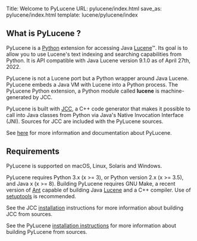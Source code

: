 Title: Welcome to PyLucene
URL: pylucene/index.html
save_as: pylucene/index.html
template: lucene/pylucene/index

## What is PyLucene ?

PyLucene is a [Python](https://www.python.org) extension for accessing Java
[Lucene](https://lucene.apache.org/java/)™. Its goal
is to allow you to use Lucene's text indexing and searching capabilities from
Python. It is API compatible with Java Lucene version 9.1.0 as of April 27th,
2022.

PyLucene is not a Lucene port but a Python wrapper around Java Lucene. PyLucene
embeds a Java VM with Lucene into a Python process. The PyLucene Python extension,
a Python module called **lucene** is machine-generated by JCC.

PyLucene is built with [JCC](jcc/index.html), a C++ code generator that makes it
possible to call into Java classes from Python via Java's Native Invocation
Interface (JNI). Sources for JCC are included with the PyLucene sources.

See [here](features.html) for more information and documentation about PyLucene.

## Requirements

PyLucene is supported on macOS, Linux, Solaris and Windows.

PyLucene requires Python 3.x (x >= 3), or Python version 2.x (x >= 3.5), and
Java x (x >= 8). Building PyLucene requires GNU Make, a recent version of
[Ant](https://ant.apache.org) capable of building Java
[Lucene](https://lucene.apache.org/java/) and a C++ compiler. Use of
[setuptools](https://pypi.python.org/pypi/setuptools) is recommended.

See the JCC [installation](jcc/install.html) instructions for more information
about building JCC from sources.

See the PyLucene [installation instructions](install.html) for more information
about building PyLucene from sources.
